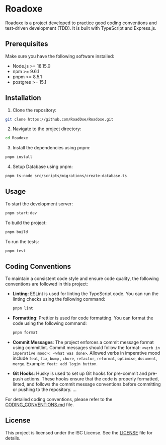 # Roadoxe

Roadoxe is a project developed to practice good coding conventions and test-driven development (TDD). It is built with
TypeScript and Express.js.

## Prerequisites

Make sure you have the following software installed:

- Node.js >= 18.15.0
- npm >= 9.6.1
- pnpm >= 8.5.1
- postgres >= 15.1

## Installation

1. Clone the repository:

```bash
git clone https://github.com/RoadOxe/Roadoxe.git
```

2. Navigate to the project directory:

```bash
cd Roadoxe
```

3. Install the dependencies using pnpm:

```bash
pnpm install
```

4. Setup Database using pnpm:

```bash
pnpm ts-node src/scripts/migrations/create-database.ts
```

## Usage

To start the development server:

```bash
pnpm start:dev
```

To build the project:

```bash
pnpm build
```

To run the tests:

```bash
pnpm test
```

## Coding Conventions

To maintain a consistent code style and ensure code quality, the following conventions are followed in this project:

- **Linting**: ESLint is used for linting the TypeScript code. You can run the linting checks using the following
  command:

  ```bash
  pnpm lint
  ```

- **Formatting**: Prettier is used for code formatting. You can format the code using the following command:

  ```bash
  pnpm format
  ```

- **Commit Messages**: The project enforces a commit message format using commitlint. Commit messages should follow the
  format: `<verb in imperative mood>: <what was done>`. Allowed verbs in imperative mood include `feat`, `fix`, `bump`
  , `chore`, `refactor`, `reformat`, `optimise`, `document`, `merge`. Example: `feat: add login button`.

- **Git Hooks**: Husky is used to set up Git hooks for pre-commit and pre-push actions. These hooks ensure that the code
  is properly formatted, linted, and follows the commit message conventions before committing or pushing to the
  repository.
  ...

For detailed coding conventions, please refer to the [CODING_CONVENTIONS.md](CODING_CONVENTIONS.md) file.

## License

This project is licensed under the ISC License. See the [LICENSE](LICENSE) file for details.
